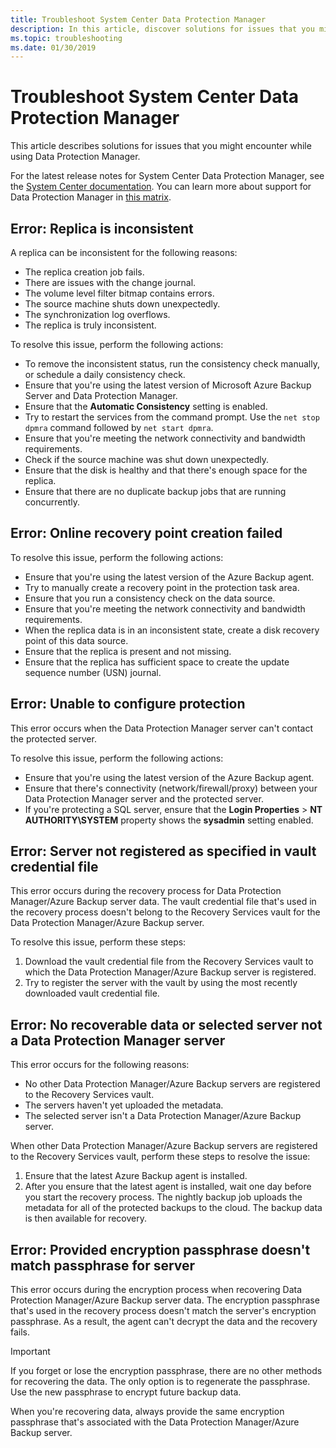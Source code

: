 ```yaml
---
title: Troubleshoot System Center Data Protection Manager
description: In this article, discover solutions for issues that you might encounter while using System Center Data Protection Manager.
ms.topic: troubleshooting
ms.date: 01/30/2019
---
```


# Troubleshoot System Center Data Protection Manager

This article describes solutions for issues that you might encounter while using Data Protection Manager.

For the latest release notes for System Center Data Protection Manager, see the [System Center documentation](/system-center/dpm/dpm-release-notes?view=sc-dpm-2016). You can learn more about support for Data Protection Manager in [this matrix](/system-center/dpm/dpm-protection-matrix?view=sc-dpm-2016).

## Error: Replica is inconsistent

A replica can be inconsistent for the following reasons:

- The replica creation job fails.
- There are issues with the change journal.
- The volume level filter bitmap contains errors.
- The source machine shuts down unexpectedly.
- The synchronization log overflows.
- The replica is truly inconsistent.

To resolve this issue, perform the following actions:

- To remove the inconsistent status, run the consistency check manually, or schedule a daily consistency check.
- Ensure that you're using the latest version of Microsoft Azure Backup Server and Data Protection Manager.
- Ensure that the **Automatic Consistency** setting is enabled.
- Try to restart the services from the command prompt. Use the `net stop dpmra` command followed by `net start dpmra`.
- Ensure that you're meeting the network connectivity and bandwidth requirements.
- Check if the source machine was shut down unexpectedly.
- Ensure that the disk is healthy and that there's enough space for the replica.
- Ensure that there are no duplicate backup jobs that are running concurrently.

## Error: Online recovery point creation failed

To resolve this issue, perform the following actions:

- Ensure that you're using the latest version of the Azure Backup agent.
- Try to manually create a recovery point in the protection task area.
- Ensure that you run a consistency check on the data source.
- Ensure that you're meeting the network connectivity and bandwidth requirements.
- When the replica data is in an inconsistent state, create a disk recovery point of this data source.
- Ensure that the replica is present and not missing.
- Ensure that the replica has sufficient space to create the update sequence number (USN) journal.

## Error: Unable to configure protection

This error occurs when the Data Protection Manager server can't contact the protected server.

To resolve this issue, perform the following actions:

- Ensure that you're using the latest version of the Azure Backup agent.
- Ensure that there's connectivity (network/firewall/proxy) between your Data Protection Manager server and the protected server.
- If you're protecting a SQL server, ensure that the **Login Properties** > **NT AUTHORITY\SYSTEM** property shows the **sysadmin** setting enabled.

## Error: Server not registered as specified in vault credential file

This error occurs during the recovery process for Data Protection Manager/Azure Backup server data. The vault credential file that's used in the recovery process doesn't belong to the Recovery Services vault for the Data Protection Manager/Azure Backup server.

To resolve this issue, perform these steps:

1. Download the vault credential file from the Recovery Services vault to which the Data Protection Manager/Azure Backup server is registered.
2. Try to register the server with the vault by using the most recently downloaded vault credential file.

## Error: No recoverable data or selected server not a Data Protection Manager server

This error occurs for the following reasons:

- No other Data Protection Manager/Azure Backup servers are registered to the Recovery Services vault.
- The servers haven't yet uploaded the metadata.
- The selected server isn't a Data Protection Manager/Azure Backup server.

When other Data Protection Manager/Azure Backup servers are registered to the Recovery Services vault, perform these steps to resolve the issue:

1. Ensure that the latest Azure Backup agent is installed.
2. After you ensure that the latest agent is installed, wait one day before you start the recovery process. The nightly backup job uploads the metadata for all of the protected backups to the cloud. The backup data is then available for recovery.

## Error: Provided encryption passphrase doesn't match passphrase for server

This error occurs during the encryption process when recovering Data Protection Manager/Azure Backup server data. The encryption passphrase that's used in the recovery process doesn't match the server's encryption passphrase. As a result, the agent can't decrypt the data and the recovery fails.

> [!IMPORTANT]
> If you forget or lose the encryption passphrase, there are no other methods for recovering the data. The only option is to regenerate the passphrase. Use the new passphrase to encrypt future backup data.
>
> When you're recovering data, always provide the same encryption passphrase that's associated with the Data Protection Manager/Azure Backup server.
>
